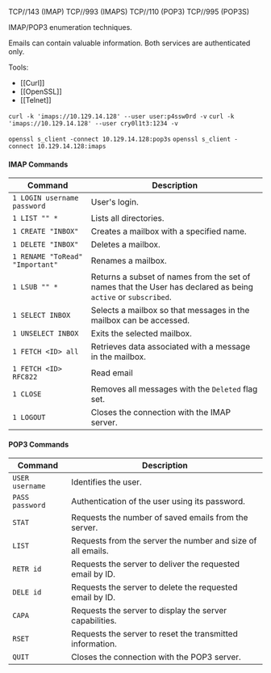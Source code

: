TCP//143 (IMAP)
TCP//993 (IMAPS)
TCP//110 (POP3)
TCP//995 (POP3S)

IMAP/POP3 enumeration techniques. 

Emails can contain valuable information. Both services are authenticated only. 

Tools:
- [[Curl]]
- [[OpenSSL]]
- [[Telnet]]

`curl -k 'imaps://10.129.14.128' --user user:p4ssw0rd -v`
`curl -k 'imaps://10.129.14.128' --user cry0l1t3:1234 -v`

`openssl s_client -connect 10.129.14.128:pop3s`
`openssl s_client -connect 10.129.14.128:imaps`


#### IMAP Commands

|**Command**|**Description**|
|---|---|
|`1 LOGIN username password`|User's login.|
|`1 LIST "" *`|Lists all directories.|
|`1 CREATE "INBOX"`|Creates a mailbox with a specified name.|
|`1 DELETE "INBOX"`|Deletes a mailbox.|
|`1 RENAME "ToRead" "Important"`|Renames a mailbox.|
|`1 LSUB "" *`|Returns a subset of names from the set of names that the User has declared as being `active` or `subscribed`.|
|`1 SELECT INBOX`|Selects a mailbox so that messages in the mailbox can be accessed.|
|`1 UNSELECT INBOX`|Exits the selected mailbox.|
|`1 FETCH <ID> all`|Retrieves data associated with a message in the mailbox.|
|`1 FETCH <ID> RFC822`|Read email|
|`1 CLOSE`|Removes all messages with the `Deleted` flag set.|
|`1 LOGOUT`|Closes the connection with the IMAP server.|

#### POP3 Commands

|**Command**|**Description**|
|---|---|
|`USER username`|Identifies the user.|
|`PASS password`|Authentication of the user using its password.|
|`STAT`|Requests the number of saved emails from the server.|
|`LIST`|Requests from the server the number and size of all emails.|
|`RETR id`|Requests the server to deliver the requested email by ID.|
|`DELE id`|Requests the server to delete the requested email by ID.|
|`CAPA`|Requests the server to display the server capabilities.|
|`RSET`|Requests the server to reset the transmitted information.|
|`QUIT`|Closes the connection with the POP3 server.|
